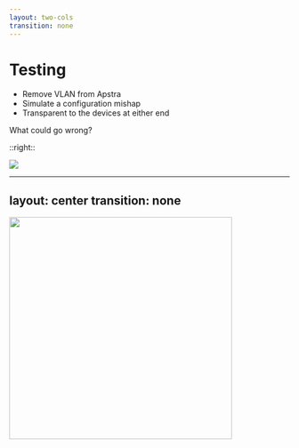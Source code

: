 ```yaml
---
layout: two-cols
transition: none
---
```

# Testing

- Remove VLAN from Apstra
- Simulate a configuration mishap
- Transparent to the devices at either end

What could go wrong?

::right::

<img src="/testing.jpg">

<!--
So we're all good to go. One of things we decided to test first was the external connectivity out of the fabric.

Seeing that we're gluing pseudowires and VXLAN tunnels together, this is a good candidate for where something can go wrong along the way and break connectivity, likely from human error. So, let's simulate the human error!

As all the switching configuration is handled by Apstra, we can just remove the VLAN from the blueprint to simulate this scenario. This won't signal anything to the devices at either end, being our routers and firewalls, it will just drop all frames - which is exactly what we want.

So, we decided to start with the primary service. We have enabled some other features on the FortiGates to evaluate multiple possible interfaces when building a session, so that if we fail over the external connectivity to the backup path, little to no packets should be lost as the session isn't needing to be rebuilt.

Time to test. We open up Apstra, remove the VLAN and hit apply. We wait a few seconds, and not a moment after we see the configuration being marked as applied to the switches, I lose my in-band web UI session to the FortiGate. We had been running ICMP to the firewall and a host behind it, both are no longer responding. He's dead, Jim.
-->

---
layout: center
transition: none
---

<img src="/testing2.jpg" width="400px">

<!--
Well that was unexpected. Okay, time to get onto the console port of the firewall and see what went wrong, because _surely_ it's not my Trio boxes.

Open up Lighthouse, find the OpenGear the active firewall member is plugged into, connect to the port... and before we can even go any further, ICMP messages start being replied to, and my HTTPS connection restores. Clearly that broke something, but then it fixed itself? Weird. Let's go digging further.

We decide the best way to do that, is to roll our changes back and see what happens. The firewall doesn't skip a beat. Not a single packet lost on our testing. Interesting. Double check interface graphs, and we've definitely switched back to the primary circuit.

Okay, let's give it another crack. But this time, we're on the console port on the firewall and poking around at what is going on. We drop the primary circuit, and once again the firewall stops responding to external connectivity. We check the BGP session for the circuit we're playing with, and it is down, just like we would expect. BFD seems to be working here as expected. Interesting. Everything else looks fine, nothing is jumping out at us as unexpected.

So we decide to change tact, and look at the MX terminating this circuit...
-->
